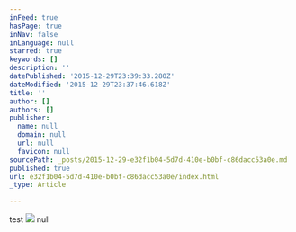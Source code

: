 ```yaml
---
inFeed: true
hasPage: true
inNav: false
inLanguage: null
starred: true
keywords: []
description: ''
datePublished: '2015-12-29T23:39:33.280Z'
dateModified: '2015-12-29T23:37:46.618Z'
title: ''
author: []
authors: []
publisher:
  name: null
  domain: null
  url: null
  favicon: null
sourcePath: _posts/2015-12-29-e32f1b04-5d7d-410e-b0bf-c86dacc53a0e.md
published: true
url: e32f1b04-5d7d-410e-b0bf-c86dacc53a0e/index.html
_type: Article

---
```

test
![](https://the-grid-user-content.s3-us-west-2.amazonaws.com/cf0144df-4e7a-47a2-9844-8567c990c91d.png)
null